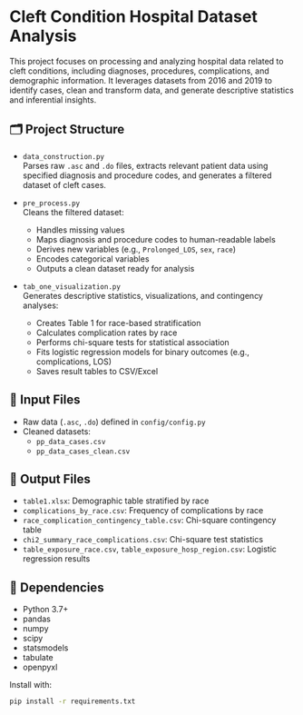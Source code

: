 # Cleft Condition Hospital Dataset Analysis

This project focuses on processing and analyzing hospital data related to cleft conditions, including diagnoses, procedures, complications, and demographic information. It leverages datasets from 2016 and 2019 to identify cases, clean and transform data, and generate descriptive statistics and inferential insights.

## 🗂 Project Structure

- `data_construction.py`  
  Parses raw `.asc` and `.do` files, extracts relevant patient data using specified diagnosis and procedure codes, and generates a filtered dataset of cleft cases.

- `pre_process.py`  
  Cleans the filtered dataset:
  - Handles missing values
  - Maps diagnosis and procedure codes to human-readable labels
  - Derives new variables (e.g., `Prolonged_LOS`, `sex`, `race`)
  - Encodes categorical variables
  - Outputs a clean dataset ready for analysis

- `tab_one_visualization.py`  
  Generates descriptive statistics, visualizations, and contingency analyses:
  - Creates Table 1 for race-based stratification
  - Calculates complication rates by race
  - Performs chi-square tests for statistical association
  - Fits logistic regression models for binary outcomes (e.g., complications, LOS)
  - Saves result tables to CSV/Excel

## 📁 Input Files

- Raw data (`.asc`, `.do`) defined in `config/config.py`
- Cleaned datasets: 
  - `pp_data_cases.csv`
  - `pp_data_cases_clean.csv`

## 📁 Output Files

- `table1.xlsx`: Demographic table stratified by race
- `complications_by_race.csv`: Frequency of complications by race
- `race_complication_contingency_table.csv`: Chi-square contingency table
- `chi2_summary_race_complications.csv`: Chi-square test statistics
- `table_exposure_race.csv`, `table_exposure_hosp_region.csv`: Logistic regression results

## 🧰 Dependencies

- Python 3.7+
- pandas
- numpy
- scipy
- statsmodels
- tabulate
- openpyxl

Install with:

```bash
pip install -r requirements.txt
